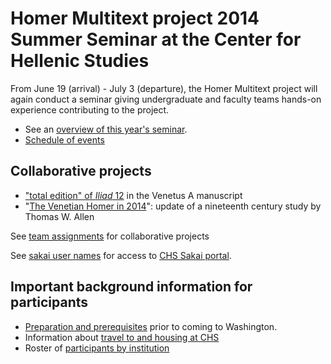 # Homer Multitext project 2014 Summer Seminar at the Center for Hellenic Studies #

From June 19 (arrival) - July 3 (departure), the Homer Multitext project will again conduct a seminar
giving undergraduate and faculty teams hands-on experience contributing to the project.

- See an [overview of this year's seminar](overview.html).
- [Schedule of events](schedule.html)

## Collaborative projects ##

- ["total edition" of *Iliad* 12](totalediting.html) in the Venetus A manuscript
- "[The Venetian Homer in 2014](VH2014.html)": update of a nineteenth century study by Thomas W. Allen

See [team assignments](teams.html) for collaborative projects

See [sakai user  names](sakai.html) for access to [CHS Sakai portal](http://sakai.chs.harvard.edu/portal).

## Important background information for participants ##

- [Preparation and prerequisites](prep.html) prior to coming to Washington.
- Information about [travel to and housing at CHS](travel.html)
- Roster of [participants by institution](participants.html)







